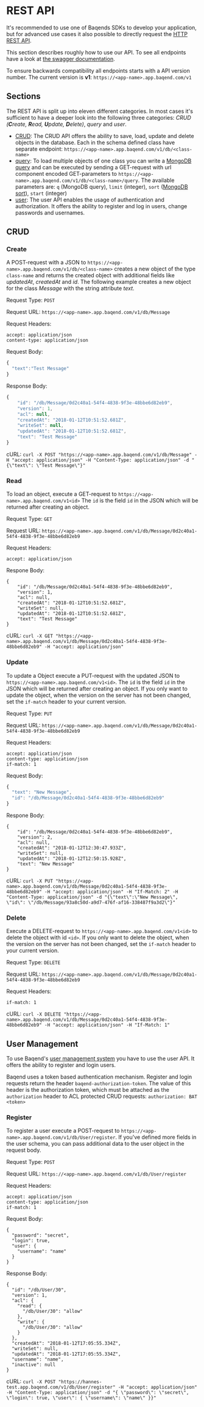 # REST API

It's recommended to use one of Baqends SDKs to develop your application, but for advanced use cases it also possible to 
directly request the [HTTP REST API](https://dashboard.baqend.com/swagger-ui/?url=https%3A%2F%2Fapp-starter.app.baqend.com%2Fv1%2Fspec#/crud).

This section describes roughly how to use our API. 
To see all endpoints have a look at [the swagger documentation](https://dashboard.baqend.com/swagger-ui/?url=https%3A%2F%2Fapp-starter.app.baqend.com%2Fv1%2Fspec#/crud).

To ensure backwards compatibility all endpoints starts with a API version number. The current version is **v1**: `https://<app-name>.app.baqend.com/v1` 

## Sections

The REST API is split up into eleven different categories. In most cases it's sufficient to have a deeper look into the
following three categories: *CRUD (**C**reate, **R**ead, **U**pdate, **D**elete)*, *query* and *user*.

* [CRUD](https://dashboard.baqend.com/swagger-ui/?url=https%3A%2F%2Fapp-starter.app.baqend.com%2Fv1%2Fspec#/crud): The CRUD API offers the ability to save, load, update and delete objects in the database. 
  Each in the schema defined class have separate endpoint: `https://<app-name>.app.baqend.com/v1/db/<class-name>`
* [query](https://dashboard.baqend.com/swagger-ui/?url=https%3A%2F%2Fapp-starter.app.baqend.com%2Fv1%2Fspec#/query): To load multiple objects of one class you can write a [MongoDB query](https://docs.mongodb.com/manual/tutorial/query-documents/) and
  can be executed by sending a GET-request with url component encoded GET-parameters to `https://<app-name>.app.baqend.com/v1/db/<class-name>/query`.
  The available parameters are: `q` (MongoDB query), `limit` (integer), `sort` ([MongoDB sort](https://docs.mongodb.com/manual/reference/method/cursor.sort/)), `start` (integer)
* [user](https://dashboard.baqend.com/swagger-ui/?url=https%3A%2F%2Fapp-starter.app.baqend.com%2Fv1%2Fspec#/query): 
  The user API enables the usage of authentication and authorization. It offers the ability to register and log in users, change passwords and usernames.
  

## CRUD

### Create

A POST-request with a JSON to `https://<app-name>.app.baqend.com/v1/db/<class-name>` creates a new object of the type
`class-name` and returns the created object with additional fields like *updatedAt*, *createdAt* and *id*.
The following example creates a new object for the class *Message* with the string attribute *text*.

Request Type: `POST`

Request URL: `https://<app-name>.app.baqend.com/v1/db/Message`

Request Headers:
```` 
accept: application/json
content-type: application/json
````

Request Body:  
````js
{
  "text":"Test Message"
}
````

Response Body: 
````js
{
	"id": "/db/Message/0d2c40a1-54f4-4838-9f3e-48bbe6d82eb9",
	"version": 1,
	"acl": null,
	"createdAt": "2018-01-12T10:51:52.681Z",
	"writeSet": null,
	"updatedAt": "2018-01-12T10:51:52.681Z",
	"text": "Test Message"
}
````

cURL: `curl -X POST "https://<app-name>.app.baqend.com/v1/db/Message" -H "accept: application/json" -H "Content-Type: application/json" -d "{\"text\": \"Test Message\"}"`

### Read

To load an object, execute a GET-request to `https://<app-name>.app.baqend.com/v1<id>`
The `id` is the field `id` in the JSON which will be returned after creating an object.

Request Type: `GET`

Request URL: `https://<app-name>.app.baqend.com/v1/db/Message/0d2c40a1-54f4-4838-9f3e-48bbe6d82eb9`

Request Headers:
```` 
accept: application/json
````

Respone Body:
````
{
	"id": "/db/Message/0d2c40a1-54f4-4838-9f3e-48bbe6d82eb9",
	"version": 1,
	"acl": null,
	"createdAt": "2018-01-12T10:51:52.681Z",
	"writeSet": null,
	"updatedAt": "2018-01-12T10:51:52.681Z",
	"text": "Test Message"
}
````

cURL: `curl -X GET "https://<app-name>.app.baqend.com/v1/db/Message/0d2c40a1-54f4-4838-9f3e-48bbe6d82eb9" -H "accept: application/json"`

### Update

To update a Object execute a PUT-request with the updated JSON to `https://<app-name>.app.baqend.com/v1<id>`. 
The `id` is the field `id` in the JSON which will be returned after creating an object. If you only want to update
the object, when the version on the server has not been changed, set the `if-match` header to your current version.

Request Type: `PUT`

Request URL: `https://<app-name>.app.baqend.com/v1/db/Message/0d2c40a1-54f4-4838-9f3e-48bbe6d82eb9`

Request Headers:
```` 
accept: application/json
content-type: application/json
if-match: 1
````

Request Body:
````js
{
  "text": "New Message", 
  "id": "/db/Message/0d2c40a1-54f4-4838-9f3e-48bbe6d82eb9"
}
````

Respone Body:
````
{
	"id": "/db/Message/0d2c40a1-54f4-4838-9f3e-48bbe6d82eb9",
	"version": 2,
	"acl": null,
	"createdAt": "2018-01-12T12:30:47.933Z",
	"writeSet": null,
	"updatedAt": "2018-01-12T12:50:15.928Z",
	"text": "New Message"
}
````

cURL: `curl -X PUT "https://<app-name>.app.baqend.com/v1/db/Message/0d2c40a1-54f4-4838-9f3e-48bbe6d82eb9" -H "accept: application/json" -H "If-Match: 2" -H "Content-Type: application/json" -d "{\"text\":\"New Message\", \"id\": \"/db/Message/93a8c50d-a9d7-476f-af16-338487f9a3d2\"}"`

### Delete

Execute a DELETE-request to `https://<app-name>.app.baqend.com/v1<id>` to delete the object with id `<id>`.
If you only want to delete the object, when the version on the server has not been changed, set the `if-match` header to your current version.

Request Type: `DELETE`

Request URL: `https://<app-name>.app.baqend.com/v1/db/Message/0d2c40a1-54f4-4838-9f3e-48bbe6d82eb9`

Request Headers:

````
if-match: 1
````

cURL: `curl -X DELETE "https://<app-name>.app.baqend.com/v1/db/Message/0d2c40a1-54f4-4838-9f3e-48bbe6d82eb9" -H "accept: application/json" -H "If-Match: 1"`

## User Management

To use Baqend's [user management system](/topics/user-management/) you have to use the user API. It offers the ability
to register and login users.

Baqend uses a token based authentication mechanism. Register and login requests return the header `baqend-authorization-token`.
The value of this header is the authorization token, which must be attached as the `authorization` header to ACL protected CRUD requests:
`authorization: BAT <token>`

### Register

To register a user execute a POST-request to `https://<app-name>.app.baqend.com/v1/db/User/register`. If you've
defined more fields in the user schema, you can pass additional data to the user object in the request body.

Request Type: `POST`

Request URL: `https://<app-name>.app.baqend.com/v1/db/User/register`

Request Headers:
```` 
accept: application/json
content-type: application/json
if-match: 1
````

Request Body:
````
{
  "password": "secret",
  "login": true,
  "user": {
    "username": "name"
  }
}
````

Response Body:
````
{
  "id": "/db/User/30",
  "version": 1,
  "acl": {
    "read": {
      "/db/User/30": "allow"
    },
    "write": {
      "/db/User/30": "allow"
    }
  },
  "createdAt": "2018-01-12T17:05:55.334Z",
  "writeSet": null,
  "updatedAt": "2018-01-12T17:05:55.334Z",
  "username": "name",
  "inactive": null
}
````

cURL: `curl -X POST "https://hannes-test.app.baqend.com/v1/db/User/register" -H "accept: application/json" -H "Content-Type: application/json" -d "{ \"password\": \"secret\", \"login\": true, \"user\": { \"username\": \"name\" }}"`